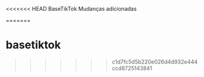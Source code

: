 <<<<<<< HEAD
BaseTikTok
Mudanças adicionadas

=======
# basetiktok
>>>>>>> c1d7fc5d5b220e026d4d932e444ccd8725143841

